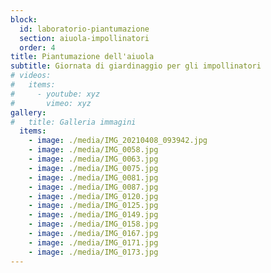 ```yaml
---
block: 
  id: laboratorio-piantumazione
  section: aiuola-impollinatori
  order: 4
title: Piantumazione dell'aiuola
subtitle: Giornata di giardinaggio per gli impollinatori
# videos:
#   items:
#     - youtube: xyz
#       vimeo: xyz
gallery:
#   title: Galleria immagini
  items:
    - image: ./media/IMG_20210408_093942.jpg
    - image: ./media/IMG_0058.jpg
    - image: ./media/IMG_0063.jpg
    - image: ./media/IMG_0075.jpg
    - image: ./media/IMG_0081.jpg
    - image: ./media/IMG_0087.jpg
    - image: ./media/IMG_0120.jpg
    - image: ./media/IMG_0125.jpg
    - image: ./media/IMG_0149.jpg
    - image: ./media/IMG_0158.jpg
    - image: ./media/IMG_0167.jpg
    - image: ./media/IMG_0171.jpg
    - image: ./media/IMG_0173.jpg
---
```


